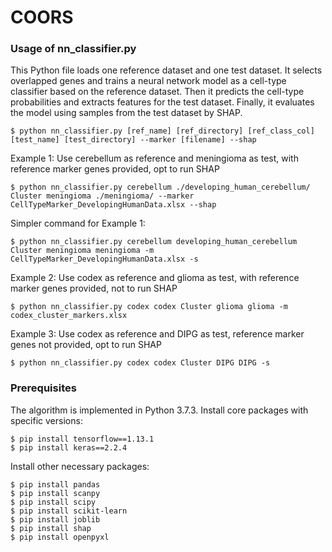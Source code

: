 # COORS


### Usage of nn_classifier.py
This Python file loads one reference dataset and one test dataset. 
It selects overlapped genes and trains a neural network model as a cell-type classifier based on the reference dataset.
Then it predicts the cell-type probabilities and extracts features for the test dataset.
Finally, it evaluates the model using samples from the test dataset by SHAP.

```
$ python nn_classifier.py [ref_name] [ref_directory] [ref_class_col] [test_name] [test_directory] --marker [filename] --shap
```
  
Example 1: Use cerebellum as reference and meningioma as test, with reference marker genes provided, opt to run SHAP
```
$ python nn_classifier.py cerebellum ./developing_human_cerebellum/ Cluster meningioma ./meningioma/ --marker CellTypeMarker_DevelopingHumanData.xlsx --shap
```  

Simpler command for Example 1:
```
$ python nn_classifier.py cerebellum developing_human_cerebellum Cluster meningioma meningioma -m CellTypeMarker_DevelopingHumanData.xlsx -s
```  

Example 2: Use codex as reference and glioma as test, with reference marker genes provided, not to run SHAP
```
$ python nn_classifier.py codex codex Cluster glioma glioma -m codex_cluster_markers.xlsx
```  

Example 3: Use codex as reference and DIPG as test, reference marker genes not provided, opt to run SHAP
```
$ python nn_classifier.py codex codex Cluster DIPG DIPG -s
```  



### Prerequisites
The algorithm is implemented in Python 3.7.3. 
Install core packages with specific versions:
```
$ pip install tensorflow==1.13.1
$ pip install keras==2.2.4
```  

Install other necessary packages:
```
$ pip install pandas
$ pip install scanpy
$ pip install scipy
$ pip install scikit-learn
$ pip install joblib
$ pip install shap
$ pip install openpyxl
```
